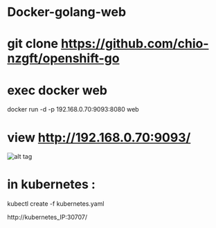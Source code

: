 # Docker-golang-web

# git clone https://github.com/chio-nzgft/openshift-go

# exec docker web

docker run -d -p 192.168.0.70:9093:8080 web

# view http://192.168.0.70:9093/



![alt tag](https://pic.pimg.tw/echochio/1482807781-1275197610_n.png)

# in kubernetes :
 
kubectl create -f kubernetes.yaml

http://kubernetes_IP:30707/
